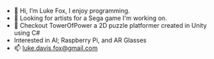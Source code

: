 - 👋 Hi, I’m Luke Fox, I enjoy programming.
- 👀 Looking for artists for a Sega game I'm working on.
- 💞️ Checkout TowerOfPower a 2D puzzle platformer created in Unity using C#
- Interested in AI; Raspberry Pi, and AR Glasses
- 📫 luke.davis.fox@gmail.com 

<!---
foxyflow/foxyflow is a ✨ special ✨ repository because its `README.md` (this file) appears on your GitHub profile.
You can click the Preview link to take a look at your changes.
--->
